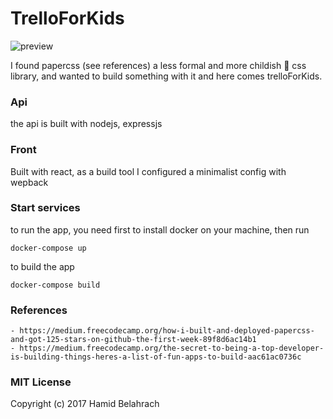 # TrelloForKids

![preview](https://rawgit.com/hbelahrach/TrelloForKids/master/frontend/src/assets/images/presentation.gif)


I found papercss (see references) a less formal and more childish 👶 css library, and wanted to build something with it and here comes trelloForKids.

### Api

the api is built with nodejs, expressjs

### Front

Built with react, as a build tool I configured a minimalist config with wepback

### Start services
to run the app, you need first to install docker on your machine, then run
```
docker-compose up
```

to build the app
```
docker-compose build
```

### References
	- https://medium.freecodecamp.org/how-i-built-and-deployed-papercss-and-got-125-stars-on-github-the-first-week-89f8d6ac14b1
	- https://medium.freecodecamp.org/the-secret-to-being-a-top-developer-is-building-things-heres-a-list-of-fun-apps-to-build-aac61ac0736c

### MIT License
Copyright (c) 2017 Hamid Belahrach
